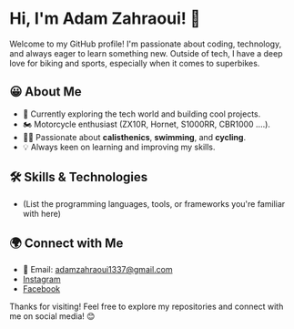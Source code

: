 # Hi, I'm Adam Zahraoui! 👋

Welcome to my GitHub profile! I'm passionate about coding, technology, and always eager to learn something new. Outside of tech, I have a deep love for biking and sports, especially when it comes to superbikes.

## 😀 About Me
- 🔭 Currently exploring the tech world and building cool projects.
- 🏍️ Motorcycle enthusiast (ZX10R, Hornet, S1000RR, CBR1000 ....).
- 🏋️‍♂️ Passionate about **calisthenics**, **swimming**, and **cycling**.
- 💡 Always keen on learning and improving my skills.

## 🛠 Skills & Technologies
- (List the programming languages, tools, or frameworks you're familiar with here)

## 🌍 Connect with Me
- 📧 Email: adamzahraoui1337@gmail.com
- [Instagram](https://www.instagram.com/adam__zahraoui_?igsh=OGQ5ZDc2ODk2ZA==)
- [Facebook](https://www.facebook.com/share/i5S5nkcCAnEkFfN1/?mibextid=qi2Omg)

Thanks for visiting! Feel free to explore my repositories and connect with me on social media! 😊
